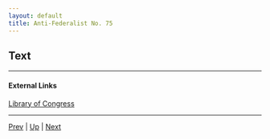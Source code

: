 ```yaml
---
layout: default
title: Anti-Federalist No. 75
---
```


## Text

---
#### External Links
[Library of Congress]()

---

[Prev](74.md) | [Up](README.md) | [Next](76.md)
